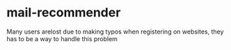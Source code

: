 # mail-recommender
Many users arelost due to making typos when registering on websites, they has to be a way to handle this problem

